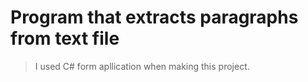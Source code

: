 # Program that extracts paragraphs from text file
 
> I used C# form apllication when making this project.
